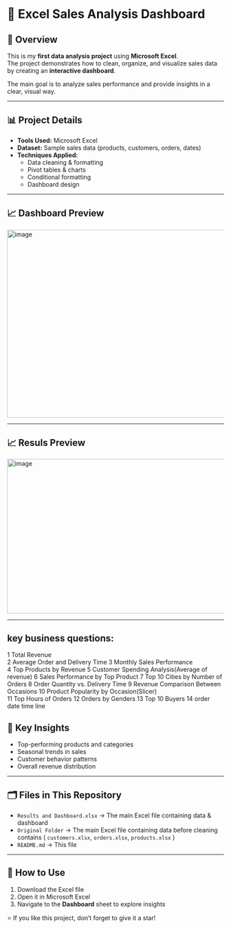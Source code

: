 # 🧾 Excel Sales Analysis Dashboard  

## 📌 Overview  
This is my **first data analysis project** using **Microsoft Excel**.  
The project demonstrates how to clean, organize, and visualize sales data by creating an **interactive dashboard**.  

The main goal is to analyze sales performance and provide insights in a clear, visual way.  

---

## 📊 Project Details  

- **Tools Used:** Microsoft Excel  
- **Dataset:** Sample sales data (products, customers, orders, dates)  
- **Techniques Applied:**  
  - Data cleaning & formatting  
  - Pivot tables & charts  
  - Conditional formatting  
  - Dashboard design  

---

## 📈 Dashboard Preview  

<img width="1264" height="436" alt="image" src="https://github.com/user-attachments/assets/227cc46e-6c53-4b35-b2d0-5f30f8eabb9b" />

----

## 📈 Resuls Preview 
<img width="1081" height="359" alt="image" src="https://github.com/user-attachments/assets/cea4bc33-03cc-430a-a2b0-33e6e5714633" />

---
## key business questions:

1 Total Revenue  
2 Average Order and Delivery Time
3 Monthly Sales Performance  
4 Top Products by Revenue
5 Customer Spending Analysis(Average of revenue)
6 Sales Performance by Top Product
7 Top 10 Cities by Number of Orders
8 Order Quantity vs. Delivery Time
9 Revenue Comparison Between Occasions
10 Product Popularity by Occasion(Slicer)   
11 Top Hours of Orders
12 Orders by Genders
13 Top 10 Buyers
14 order date time line




## 🚀 Key Insights  

- Top-performing products and categories  
- Seasonal trends in sales  
- Customer behavior patterns  
- Overall revenue distribution  

---



## 🗂 Files in This Repository  

- `Results and Dashboard.xlsx` → The main Excel file containing data & dashboard
- `Original Folder` → The main Excel file containing data before cleaning contains ( `customers.xlsx`, `orders.xlsx`, `products.xlsx` )
- `README.md` → This file  

---

## 📖 How to Use  

1. Download the Excel file  
2. Open it in Microsoft Excel  
3. Navigate to the **Dashboard** sheet to explore insights  

⭐ If you like this project, don’t forget to give it a star!

